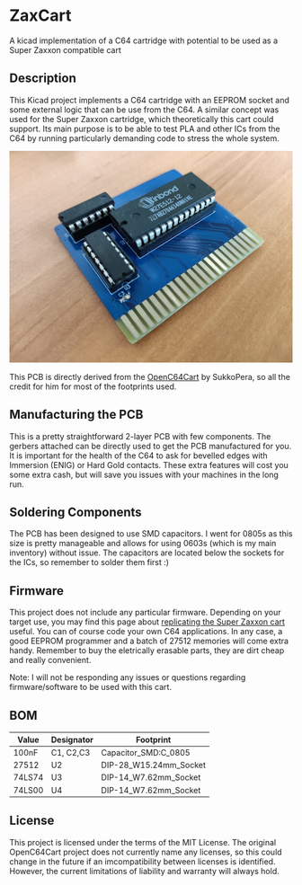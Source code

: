 # ZaxCart
A kicad implementation of a C64 cartridge with potential to be used as a Super Zaxxon compatible cart

## Description
This Kicad project implements a C64 cartridge with an EEPROM socket and some external logic that can be use from the C64. A similar concept was used for the Super Zaxxon cartridge, which theoretically this cart could support. Its main purpose is to be able to test PLA and other ICs from the C64 by running particularly demanding code to stress the whole system.

![Cart Picture](/images/cart.jpg)

This PCB is directly derived from the [OpenC64Cart](https://github.com/SukkoPera/OpenC64Cart) by SukkoPera, so all the credit for him for most of the footprints used.

## Manufacturing the PCB

This is a pretty straightforward 2-layer PCB with few components. The gerbers attached can be directly used to get the PCB manufactured for you. It is important for the health of the C64 to ask for bevelled edges with Immersion (ENIG) or Hard Gold contacts. These extra features will cost you some extra cash, but will save you issues with your machines in the long run.

## Soldering Components

The PCB has been designed to use SMD capacitors. I went for 0805s as this size is pretty manageable and allows for using 0603s (which is my main inventory) without issue. The capacitors are located below the sockets for the ICs, so remember to solder them first :)

## Firmware

This project does not include any particular firmware. Depending on your target use, you may find this page about [replicating the Super Zaxxon cart](https://www.hackup.net/2018/10/super-zaxxon-replica/) useful. You can of course code your own C64 applications. In any case, a good EEPROM programmer and a batch of 27512 memories will come extra handy. Remember to buy the eletrically erasable parts, they are dirt cheap and really convenient. 

Note: I will not be responding any issues or questions regarding firmware/software to be used with this cart. 

## BOM

|Value	|Designator|	Footprint|
|-------|----------|-----------|
|100nF	|C1, C2,C3	|Capacitor_SMD:C_0805|
|27512	|U2	|DIP-28_W15.24mm_Socket|
|74LS74	|U3	|DIP-14_W7.62mm_Socket|
|74LS00	|U4	|DIP-14_W7.62mm_Socket|


## License
This project is licensed under the terms of the MIT License. The original OpenC64Cart project does not currently name any licenses, so this could change in the future if an imcompatibility between licenses is identified. However, the current limitations of liability and warranty will always hold.
